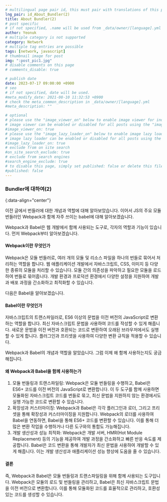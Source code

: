 ```yaml
---
# multilingual page pair id, this must pair with translations of this page. (This name must be unique)
lng_pair: id_About_Bundler(2)
title: About Bundler(2)
# post specific
# if not specified, .name will be used from _data/owner/[language].yml
author: Yeonuk
# multiple category is not supported
category: Network
# multiple tag entries are possible
tags: [network, javascript]
# thumbnail image for post
img: ":post_pic1.jpg"
# disable comments on this page
# comments_disable: true

# publish date
date: 2023-07-17 09:00:00 +0900
# seo
# if not specified, date will be used.
#meta_modify_date: 2021-08-10 11:32:53 +0900
# check the meta_common_description in _data/owner/[language].yml
#meta_description: ""

# optional
# please use the "image_viewer_on" below to enable image viewer for individual pages or posts (_posts/ or [language]/_posts folders).
# image viewer can be enabled or disabled for all posts using the "image_viewer_posts: true" setting in _data/conf/main.yml.
#image_viewer_on: true
# please use the "image_lazy_loader_on" below to enable image lazy loader for individual pages or posts (_posts/ or [language]/_posts folders).
# image lazy loader can be enabled or disabled for all posts using the "image_lazy_loader_posts: true" setting in _data/conf/main.yml.
#image_lazy_loader_on: true
# exclude from on site search
#on_site_search_exclude: true
# exclude from search engines
#search_engine_exclude: true
# to disable this page, simply set published: false or delete this file
#published: false
---
```


<!-- outline-start -->

### Bundler에 대하여(2)

{:data-align="center"}

<!-- outline-end -->

이전 글에서 번들러에 대한 개념과 역할에 대해 알아보았습니다.
이어서 JS의 주요 모듈 번들러인 Webpack과 함께 자주 쓰이는 babel에 대해 알아보겠습니다.

Webpack과 Babel은 웹 개발에서 함께 사용되는 도구로, 각자의 역할과 기능이 있습니다.
먼저 Webpack부터 알아보겠습니다.

#### Webpack이란 무엇인가

Webpack은 모듈 번들러로, 여러 개의 모듈 및 리소스 파일을 하나의 번들로 묶어서 처리하는 역할을 합니다.
웹 애플리케이션 개발에서 자바스크립트, CSS, 이미지 등 다양한 종류의 모듈을 처리할 수 있습니다. 모듈 간의 의존성을 파악하고 필요한 모듈을 로드하여 번들로 묶어줍니다.
개발 환경과 프로덕션 환경에서 다양한 설정을 지원하여 개발과 배포 과정을 간소화하고 최적화할 수 있습니다.

다음은 Babel을 알아보겠습니다.

#### Babel이란 무엇인가

자바스크립트의 트랜스파일러로, ES6 이상의 문법을 이전 버전의 JavaScript로 변환하는 역할을 합니다.
최신 자바스크립트 문법을 사용하여 코드를 작성할 수 있게 해줍니다.
새로운 문법을 이전 버전과 호환되는 코드로 변환하여 오래된 브라우저에서도 실행할 수 있게 합니다.
플러그인과 프리셋을 사용하여 다양한 변환 규칙을 적용할 수 있습니다.

Webpack과 Babel의 개념과 역할을 알았습니다. 그럼 이제 왜 함께 사용하는지도 궁금해집니다.

#### 왜 Webpack과 Babel을 함께 사용하는가

1. 모듈 번들링과 트랜스파일링: Webpack은 모듈 번들링을 수행하고, Babel은 ES6+ 코드를 이전 버전의 JavaScript로 변환합니다. 이 두 도구를 함께 사용하면 모듈화된 자바스크립트 코드를 번들로 묶고, 최신 문법을 지원하지 않는 환경에서도 실행 가능한 코드로 변환할 수 있습니다.
2. 확장성과 커스터마이징: Webpack과 Babel은 각각 플러그인과 로더, 그리고 프리셋을 통해 확장성과 커스터마이징을 지원합니다. Webpack의 로더를 사용하여 Babel을 연동하면, Babel을 통해 ES6+ 코드를 변환할 수 있습니다. 이를 통해 더 많은 변환 작업을 수행하거나 다른 도구와의 통합도 가능해집니다.
3. 개발 생산성과 성능 최적화: Webpack은 개발 서버, HMR(Hot Module Replacement) 등의 기능을 제공하여 개발 과정을 간소화하고 빠른 반응 속도를 제공합니다. Babel은 코드 변환을 통해 개발자가 최신 문법을 사용하여 개발할 수 있게 해줍니다. 이는 개발 생산성과 애플리케이션 성능 향상에 도움을 줄 수 있습니다.

#### 결론

즉, Webpack과 Babel은 모듈 번들링과 트랜스파일링을 위해 함께 사용되는 도구입니다.
Webpack은 모듈의 로드 및 번들링을 관리하고, Babel은 최신 자바스크립트 문법을 이전 버전으로 변환합니다.
이를 통해 모듈화된 코드를 효율적으로 관리하고, 호환성 있는 코드를 생성할 수 있습니다.
